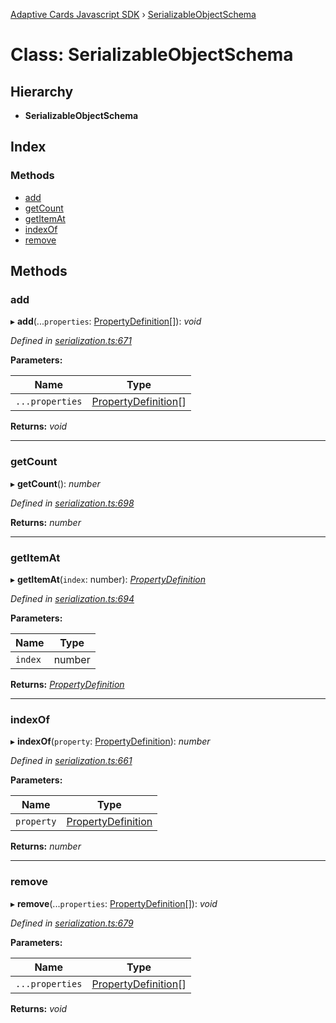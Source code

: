 [Adaptive Cards Javascript SDK](../README.md) › [SerializableObjectSchema](serializableobjectschema.md)

# Class: SerializableObjectSchema

## Hierarchy

* **SerializableObjectSchema**

## Index

### Methods

* [add](serializableobjectschema.md#add)
* [getCount](serializableobjectschema.md#getcount)
* [getItemAt](serializableobjectschema.md#getitemat)
* [indexOf](serializableobjectschema.md#indexof)
* [remove](serializableobjectschema.md#remove)

## Methods

###  add

▸ **add**(...`properties`: [PropertyDefinition](propertydefinition.md)[]): *void*

*Defined in [serialization.ts:671](https://github.com/microsoft/AdaptiveCards/blob/8588bd5ad/source/nodejs/adaptivecards/src/serialization.ts#L671)*

**Parameters:**

Name | Type |
------ | ------ |
`...properties` | [PropertyDefinition](propertydefinition.md)[] |

**Returns:** *void*

___

###  getCount

▸ **getCount**(): *number*

*Defined in [serialization.ts:698](https://github.com/microsoft/AdaptiveCards/blob/8588bd5ad/source/nodejs/adaptivecards/src/serialization.ts#L698)*

**Returns:** *number*

___

###  getItemAt

▸ **getItemAt**(`index`: number): *[PropertyDefinition](propertydefinition.md)*

*Defined in [serialization.ts:694](https://github.com/microsoft/AdaptiveCards/blob/8588bd5ad/source/nodejs/adaptivecards/src/serialization.ts#L694)*

**Parameters:**

Name | Type |
------ | ------ |
`index` | number |

**Returns:** *[PropertyDefinition](propertydefinition.md)*

___

###  indexOf

▸ **indexOf**(`property`: [PropertyDefinition](propertydefinition.md)): *number*

*Defined in [serialization.ts:661](https://github.com/microsoft/AdaptiveCards/blob/8588bd5ad/source/nodejs/adaptivecards/src/serialization.ts#L661)*

**Parameters:**

Name | Type |
------ | ------ |
`property` | [PropertyDefinition](propertydefinition.md) |

**Returns:** *number*

___

###  remove

▸ **remove**(...`properties`: [PropertyDefinition](propertydefinition.md)[]): *void*

*Defined in [serialization.ts:679](https://github.com/microsoft/AdaptiveCards/blob/8588bd5ad/source/nodejs/adaptivecards/src/serialization.ts#L679)*

**Parameters:**

Name | Type |
------ | ------ |
`...properties` | [PropertyDefinition](propertydefinition.md)[] |

**Returns:** *void*
